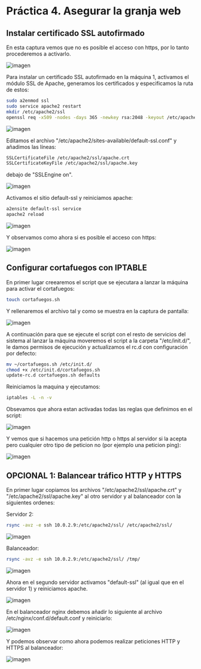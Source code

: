 # Práctica 4. Asegurar la granja web
## Instalar certificado SSL autofirmado
En esta captura vemos que no es posible el acceso con https, por lo tanto procederemos a activarlo.

![imagen](https://github.com/benjaminmannich/swap1819/blob/master/Practica%203/Images/WithoutSSLcertificate.png)

Para instalar un certificado SSL autofirmado en la máquina 1, activamos el módulo SSL de Apache, generamos los certificados y especificamos la ruta de estos:

```bash
sudo a2enmod ssl
sudo service apache2 restart
mkdir /etc/apache2/ssl
openssl req -x509 -nodes -days 365 -newkey rsa:2048 -keyout /etc/apache2/ssl/apache.key -out /etc/apache2/ssl/apache.crt
```

![imagen](https://github.com/benjaminmannich/swap1819/blob/master/Practica%203/Images/CreateSSLCertificate.png)

Editamos el archivo "/etc/apache2/sites-available/default-ssl.conf" y añadimos las líneas:
```bash
SSLCertificateFile /etc/apache2/ssl/apache.crt 
SSLCertificateKeyFile /etc/apache2/ssl/apache.key
```
debajo de "SSLEngine on".

![imagen](https://github.com/benjaminmannich/swap1819/blob/master/Practica%203/Images/AddSSLFiles.png)

Activamos el sitio default-ssl y reiniciamos apache:
```bash
a2ensite default-ssl service 
apache2 reload
```
![imagen](https://github.com/benjaminmannich/swap1819/blob/master/Practica%203/Images/ActivateSSL.png)

Y observamos como ahora si es posible el acceso con https:

![imagen](https://github.com/benjaminmannich/swap1819/blob/master/Practica%203/Images/WithSSLCertificate.png)

## Configurar cortafuegos con IPTABLE
En primer lugar creearemos el script que se ejecutara a lanzar la máquina para activar el cortafuegos:
```bash
touch cortafuegos.sh
```
Y rellenaremos el archivo tal y como se muestra en la captura de pantalla:

![imagen](https://github.com/benjaminmannich/swap1819/blob/master/Practica%203/Images/CortafuegosScript.png)

A continuación para que se ejecute el script con el resto de servicios del sistema al lanzar la máquina moveremos el script a la carpeta "/etc/init.d/", le damos permisos de ejecución y actualizamos el rc.d con configuración por defecto:

```bash
mv ~/cortafuegos.sh /etc/init.d/
chmod +x /etc/init.d/cortafuegos.sh
update-rc.d cortafuegos.sh defaults
```
Reiniciamos la maquina y ejecutamos: 
```bash
iptables -L -n -v
```
Obsevamos que ahora estan activadas todas las reglas que definimos en el script:

![imagen](https://github.com/benjaminmannich/swap1819/blob/master/Practica%203/Images/IPTABLESFuncionando.png)

Y vemos que si hacemos una petición http o https al servidor si la acepta pero cualquier otro tipo de peticion no (por ejemplo una peticion ping):

![imagen](https://github.com/benjaminmannich/swap1819/blob/master/Practica%203/Images/PeticionHTTPSPING.png)

## OPCIONAL 1: Balancear tráfico HTTP y HTTPS

En primer lugar copiamos los archivos "/etc/apache2/ssl/apache.crt" y "/etc/apache2/ssl/apache.key" al otro servidor y al balanceador con la siguientes ordenes:

Servidor 2:
```bash
rsync -avz -e ssh 10.0.2.9:/etc/apache2/ssl/ /etc/apache2/ssl/
```
![imagen](https://github.com/benjaminmannich/swap1819/blob/master/Practica%203/Images/RsyncServer2.png)

Balanceador:
```bash
rsync -avz -e ssh 10.0.2.9:/etc/apache2/ssl/ /tmp/
```
![imagen](https://github.com/benjaminmannich/swap1819/blob/master/Practica%203/Images/RsyncBal.png)

Ahora en el segundo servidor activamos "default-ssl" (al igual que en el servidor 1) y reiniciamos apache.

![imagen](https://github.com/benjaminmannich/swap1819/blob/master/Practica%203/Images/ActivateSSLServer2.png)

En el balanceador nginx debemos añadir lo siguiente al archivo /etc/nginx/conf.d/default.conf y reiniciarlo:

![imagen](https://github.com/benjaminmannich/swap1819/blob/master/Practica%203/Images/BalConf.png)

Y podemos observar como ahora podemos realizar peticiones HTTP y HTTPS al balanceador:

![imagen](https://github.com/benjaminmannich/swap1819/blob/master/Practica%203/Images/WorkingSSLBal.png)
